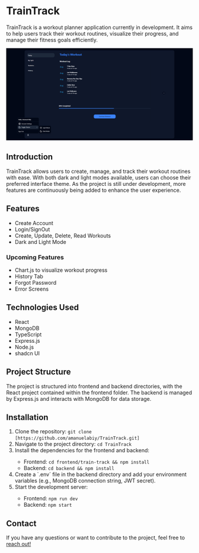 <h1>TrainTrack</h1>

<p>TrainTrack is a workout planner application currently in development. It aims to help users track their workout routines, visualize their progress, and manage their fitness goals efficiently.</p>

<img src="https://github.com/amanuelabiy/TrainTrack/blob/main/frontend/train-track/src/assets/TrainTrack.PNG?raw=true" alt="Portfolio Screenshot" width="600"></img>

<h2>Introduction</h2>
<p>TrainTrack allows users to create, manage, and track their workout routines with ease. With both dark and light modes available, users can choose their preferred interface theme. As the project is still under development, more features are continuously being added to enhance the user experience.</p>

<h2>Features</h2>
<ul>
  <li>Create Account</li>
  <li>Login/SignOut</li>
  <li>Create, Update, Delete, Read Workouts</li>
  <li>Dark and Light Mode</li>
</ul>

<h3>Upcoming Features</h3>
<ul>
  <li>Chart.js to visualize workout progress</li>
  <li>History Tab</li>
  <li>Forgot Password</li>
  <li>Error Screens</li>
</ul>

<h2>Technologies Used</h2>
<ul>
  <li>React</li>
  <li>MongoDB</li>
  <li>TypeScript</li>
  <li>Express.js</li>
  <li>Node.js</li>
  <li>shadcn UI</li>
</ul>

<h2>Project Structure</h2>
<p>The project is structured into frontend and backend directories, with the React project contained within the frontend folder. The backend is managed by Express.js and interacts with MongoDB for data storage.</p>

<h2>Installation</h2>
<ol>
  <li>Clone the repository: <code>git clone [https://github.com/amanuelabiy/TrainTrack.git]</code></li>
  <li>Navigate to the project directory: <code>cd TrainTrack</code></li>
  <li>Install the dependencies for the frontend and backend:</li>
  <ul>
    <li>Frontend: <code>cd frontend/train-track && npm install</code></li>
    <li>Backend: <code>cd backend && npm install</code></li>
  </ul>
  <li>Create a `.env` file in the backend directory and add your environment variables (e.g., MongoDB connection string, JWT secret).</li>
  <li>Start the development server:</li>
  <ul>
    <li>Frontend: <code>npm run dev</code></li>
    <li>Backend: <code>npm start</code></li>
  </ul>
</ol>

<h2>Contact</h2>
<p>If you have any questions or want to contribute to the project, feel free to <a href="mailto:amanuelabiy.business@gmail.com
">reach out!</a></p>
